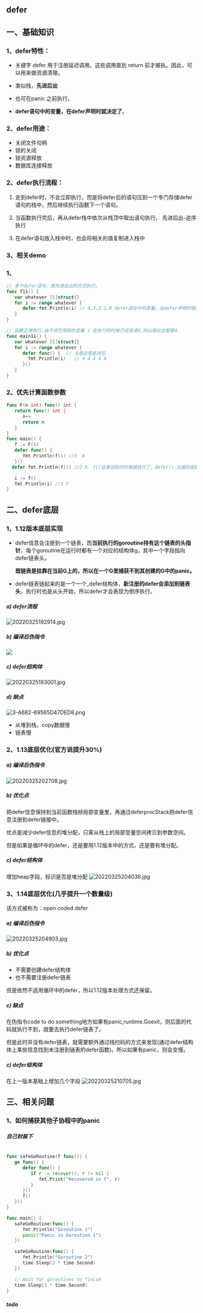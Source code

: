 ## defer

## 一、基础知识
### 1、defer特性：
* 关键字 defer 用于注册延迟调用。这些调用直到 return 前才被执。因此，可以用来做资源清理。

* 类似栈，**先进后出**
* 也可在panic 之前执行。

* **defer语句中的变量，在defer声明时就决定了**。

### 2、defer用途：
* 关闭文件句柄
* 锁的关闭
* 锁资源释放
* 数据库连接释放

### 2、defer执行流程：
1. 走到defer时，不会立即执行，而是将defer后的语句压到一个专门存储defer语句的栈中，然后继续执行函数下一个语句。

2. 当函数执行完后，再从defer栈中依次从栈顶中取出语句执行， 先进后出-逆序执行

3. 在defer语句放入栈中时，也会将相关的值复制进入栈中

### 3、相关demo

### 1、

```go
// 多个defer语句，按先进后出的方式执行。
func f11() {
   var whatever [5]struct{}
   for i := range whatever {
      defer fmt.Println(i) // 4,3,2,1,0 defer语句中的变量，在defer声明时就决定了。
   }
}

// 函数正常执行,由于闭包用到的变量 i 在执行的时候已经变成4,所以输出全都是4.
func main11() {
   var whatever [5]struct{}
   for i := range whatever {
      defer func() {  // 注意这里是闭包
        fmt.Println(i)   // 4 4 4 4 4
      }()
   }
}
```

### 2、优先计算函数参数

```go
func F(n int) func() int {
   return func() int {
      n++
      return n
   }
}
func main() {
   f := F(5)
   defer func() {
      fmt.Println(f()) //3  8
   }()
  defer fmt.Println(f()) //2 6  f()这里运到的时候就执行了。defer() 后面的函数如果带参数，会优先计算参数，并将结果存储在栈中，到真正执行 defer() 的时候取出。

   i := f()
   fmt.Println(i) //1 7
}
```

## 二、defer底层

### 1、1.12版本底层实现

- defer信息会注册到一个链表，而**当前执行的goroutine持有这个链表的头指针**，每个goroutine在运行时都有一个对应的结构体g，其中一个字段指向defer链表头。

  **既链表是挂靠在当前G上的，所以在一个G里捕获不到其创建的G中的panic。**

- defer链表链起来的是一个一个_defer结构体，**新注册的defer会添加到链表头**，执行时也是从头开始，所以defer才会表现为倒序执行。


##### a) defer流程

![20220325192914.jpg](https://pic.imgdb.cn/item/623db41d27f86abb2a57bd21.jpg)

##### b) 编译后伪指令
![](https://pic.imgdb.cn/item/623db5b327f86abb2a60ee01.jpg)

##### c) defer结构体
![20220325193001.jpg](https://pic.imgdb.cn/item/623db43e27f86abb2a585b1a.jpg)

##### d) 缺点
![3-A682-69565D47DED8.png](https://pic.imgdb.cn/item/623db45727f86abb2a58969f.png)
* 从堆到栈，copy数据慢
* 链表慢

### 2、1.13底层优化(官方说提升30%)
##### a) 编译后伪指令
 ![20220325202708.jpg](https://pic.imgdb.cn/item/623db61f27f86abb2a64062b.jpg)

##### b) 优化点
把defer信息保持到当前函数栈帧局部变量里，再通过deferprocStack把defer信息注册到defer链接中。

优点是减少defer信息的堆分配，只需从栈上的局部变量空间拷贝到参数空间。

但是如果是循环中的defer，还是要用1.12版本中的方式，还是要有堆分配。

##### c) defer结构体
增加heap字段，标识是否是堆分配
 ![20220325204036.jpg](https://pic.imgdb.cn/item/623db85027f86abb2a738c7b.jpg)

### 3、1.14底层优化(几乎提升一个数量级)
该方式被称为：open coded defer
##### a) 编译后伪指令
 ![20220325204903.jpg](https://pic.imgdb.cn/item/623dba9327f86abb2a83c88d.jpg)

##### b) 优化点
* 不需要创建defer结构体
* 也不需要注册defer链表

但是依然不适用循环中的defer，所以1.12版本处理方式还保留。

##### c) 缺点
在伪指令code to do something地方如果有panic,runtime.Goexit，则后面的代码就执行不到，就要去执行defer链表了。

但是此时并没有defer链表，就需要额外通过栈扫码的方式来发现(通过defer结构体上某些信息找到未注册到链表的defer函数)。所以如果有panic，则会变慢。

##### c) defer结构体
在上一版本基础上增加几个字段
![20220325210705.jpg](https://pic.imgdb.cn/item/623dbe9a27f86abb2aa2bcba.jpg)

## 三、相关问题

### 1、如何捕获其他子协程中的panic

##### 自己封装下

```go

func safeGoRoutine(f func()) {
   go func() {
      defer func() {
         if r := recover(); r != nil {
            fmt.Print("Recovered in f", r)
         }
      }()
      f()
   }()
}

func main() {
   safeGoRoutine(func() {
      fmt.Println("Goroutine 1")
      panic("Panic in Goroutine 1")
   })

   safeGoRoutine(func() {
      fmt.Println("Goroutine 2")
      time.Sleep(2 * time.Second)
   })

   // Wait for goroutines to finish
   time.Sleep(3 * time.Second)
}
```

##### todo
